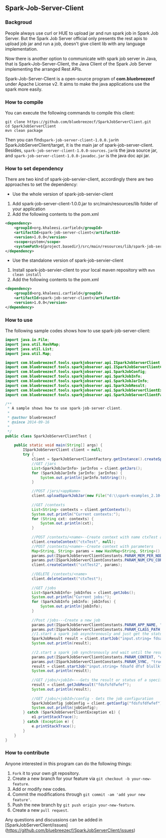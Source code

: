 ## Spark-Job-Server-Client

### Backgroud
People always use curl or HUE to upload jar and run spark job in Spark Job Server.
But the Spark Job Server official only presents the rest apis to upload job jar and 
run a job, doesn't give client lib with any language implementation.

Now there is another option to communicate with spark job server in Java, that is Spark-Job-Server-Client, the Java Client of the Spark Job Server implementing the arranged Rest APIs.

Spark-Job-Server-Client is a open-source program of **com.bluebreezecf** under Apache License v2. It aims to make the java applications use the spark more easily.

### How to compile
You can execute the following commands to compile this client:
```shell
git clone https://github.com/bluebreezecf/SparkJobServerClient.git
cd SparkJobServerClient
mvn clean package
```
Then you can find`spark-job-server-client-1.0.0.jar`in SparkJobServerClient/target, it is the main jar of spark-job-server-client. Besides, `spark-job-server-client-1.0.0-sources.jar`is the java source jar, and `spark-job-server-client-1.0.0-javadoc.jar` is the java doc api jar.

### How to set dependency
There are two kind of spark-job-servier-client, accordingly there are two approaches to set the dependency:

- Use the whole version of spark-job-servier-client
 
 1. Add spark-job-server-client-1.0.0.jar to src/main/resources/lib folder of your application
 2. Add the following contents to the pom.xml 
```xml
<dependency>
    <groupId>org.khaleesi.carfield</groupId>
    <artifactId>spark-job-server-client</artifactId>
    <version>1.0.0</version>
    <scope>system</scope>
    <systemPath>${project.basedir}/src/main/resources/lib/spark-job-server-client-1.0.0.jar</systemPath>
</dependency>
```
- Use the standalone version of spark-job-servier-client
 1. Install spark-job-servier-client to your local maven repository with `mvn clean install`
 2. Add the following contents to the pom.xml 
```xml
<dependency>
    <groupId>org.khaleesi.carfield</groupId>
    <artifactId>spark-job-server-client</artifactId>
    <version>1.0.0</version>
</dependency>
```

### How to use
The following sample codes shows how to use spark-job-server-client:

```java
import java.io.File;
import java.util.HashMap;
import java.util.List;
import java.util.Map;

import com.bluebreezecf.tools.sparkjobserver.api.ISparkJobServerClient;
import com.bluebreezecf.tools.sparkjobserver.api.ISparkJobServerClientConstants;
import com.bluebreezecf.tools.sparkjobserver.api.SparkJobConfig;
import com.bluebreezecf.tools.sparkjobserver.api.SparkJobInfo;
import com.bluebreezecf.tools.sparkjobserver.api.SparkJobJarInfo;
import com.bluebreezecf.tools.sparkjobserver.api.SparkJobResult;
import com.bluebreezecf.tools.sparkjobserver.api.SparkJobServerClientException;
import com.bluebreezecf.tools.sparkjobserver.api.SparkJobServerClientFactory;

/**
 * A sample shows how to use spark-job-server-client.
 * 
 * @author bluebreezecf
 * @since 2014-09-16
 *
 */
public class SparkJobServerClientTest {
	
	public static void main(String[] args) {
		ISparkJobServerClient client = null;
		try {
			client = SparkJobServerClientFactory.getInstance().createSparkJobServerClient("http://localhost:8090/");
			//GET /jars
			List<SparkJobJarInfo> jarInfos = client.getJars();
			for (SparkJobJarInfo jarInfo: jarInfos) {
				System.out.println(jarInfo.toString());
			}

			//POST /jars/<appName>
			client.uploadSparkJobJar(new File("d:\\spark-examples_2.10-1.0.2.jar"), "spark-test");
			
			//GET /contexts
			List<String> contexts = client.getContexts();
			System.out.println("Current contexts:");
			for (String cxt: contexts) {
				System.out.println(cxt);
			}
			
			//POST /contexts/<name>--Create context with name ctxTest and null parameter
			client.createContext("ctxTest", null);
			//POST /contexts/<name>--Create context with parameters
			Map<String, String> params = new HashMap<String, String>();
			params.put(ISparkJobServerClientConstants.PARAM_MEM_PER_NODE, "512m");
			params.put(ISparkJobServerClientConstants.PARAM_NUM_CPU_CORES, "10");
			client.createContext("cxtTest2", params);
			
			//DELETE /contexts/<name>
			client.deleteContext("ctxTest");
			
			//GET /jobs
			List<SparkJobInfo> jobInfos = client.getJobs();
			System.out.println("Current jobs:");
			for (SparkJobInfo jobInfo: jobInfos) {
				System.out.println(jobInfo);
			}
			
			//Post /jobs---Create a new job
			params.put(ISparkJobServerClientConstants.PARAM_APP_NAME, "spark-test");
			params.put(ISparkJobServerClientConstants.PARAM_CLASS_PATH, "spark.jobserver.WordCountExample");
			//1.start a spark job asynchronously and just get the status information
			SparkJobResult result = client.startJob("input.string= fdsafd dfsf blullkfdsoflaw fsdfs", params);
			System.out.println(result);
			
			//2.start a spark job synchronously and wait until the result
			params.put(ISparkJobServerClientConstants.PARAM_CONTEXT, "cxtTest2");
			params.put(ISparkJobServerClientConstants.PARAM_SYNC, "true");
			result = client.startJob("input.string= fdsafd dfsf blullkfdsoflaw fsdffdsfsfs", params);
			System.out.println(result);
			
			//GET /jobs/<jobId>---Gets the result or status of a specific job
			result = client.getJobResult("fdsfsfdfwfef");
			System.out.println(result);
			
			//GET /jobs/<jobId>/config - Gets the job configuration
			SparkJobConfig jobConfig = client.getConfig("fdsfsfdfwfef");
			System.out.println(jobConfig);
		} catch (SparkJobServerClientException e1) {
			e1.printStackTrace();
		} catch (Exception e) {
			e.printStackTrace();
		}
	}
}
```
### How to contribute
Anyone interested in this program can do the following things:
 1. `Fork` it to your own git repository.
 2. Create a new branch for your feature via `git checkout -b your-new-feature`.
 3. Add or modify new codes.
 4. Commit the modifications through `git commit -am 'add your new feature'`.
 5. Push the new branch by `git push origin your-new-feature`.
 6. Create a new `pull request`.

Any questions and discussions can be added in [SparkJobServerClient/issues] (https://github.com/bluebreezecf/SparkJobServerClient/issues)
